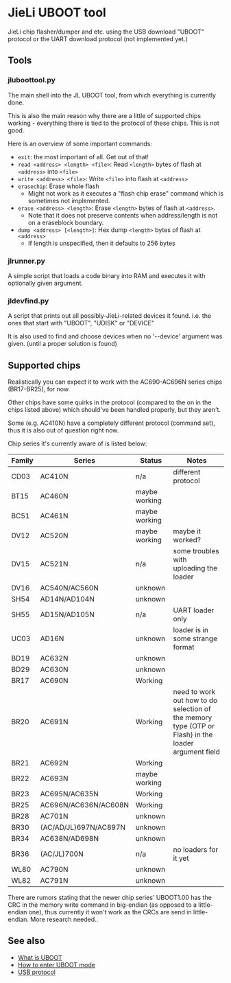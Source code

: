 # JieLi UBOOT tool

JieLi chip flasher/dumper and etc. using the USB download "UBOOT" protocol
or the UART download protocol (not implemented yet.)

## Tools

### jluboottool.py

The main shell into the JL UBOOT tool, from which everything is currently done.

This is also the main reason why there are a little of supported chips working - everything there is tied to the protocol of these chips. This is not good.

Here is an overview of some important commands:

- `exit`: the most important of all. Get out of that!
- `read <address> <length> <file>`: Read `<length>` bytes of flash at `<address>` into `<file>`
- `write <address> <file>`: Write `<file>` into flash at `<address>`
- `erasechip`: Erase whole flash
  * Might not work as it executes a "flash chip erase" command which is sometimes not implemented.
- `erase <address> <length>`: Erase `<length>` bytes of flash at `<address>`.
  * Note that it does not preserve contents when address/length is not on a eraseblock boundary.
- `dump <address> [<length>]`: Hex dump `<length>` bytes of flash at `<address>`
  * If length is unspecified, then it defaults to 256 bytes

### jlrunner.py

A simple script that loads a code binary into RAM and executes it with optionally given argument.

### jldevfind.py

A script that prints out all possibly-JieLi-related devices it found.
i.e. the ones that start with "UBOOT", "UDISK" or "DEVICE"

It is also used to find and choose devices when no '--device' argument was given.
(until a proper solution is found)

## Supported chips

Realistically you can expect it to work with the AC690-AC696N series chips (BR17-BR25), for now.

Other chips have some quirks in the protocol (compared to the on in the chips listed above) which should've been handled properly, but they aren't.

Some (e.g. AC410N) have a completely different protocol (command set), thus it is also out of question right now.

Chip series it's currently aware of is listed below:

| Family | Series                | Status        | Notes              |
|--------|-----------------------|---------------|--------------------|
| CD03   | AC410N                | n/a           | different protocol |
| BT15   | AC460N                | maybe working |                    |
| BC51   | AC461N                | maybe working |                    |
| DV12   | AC520N                | maybe working | maybe it worked?   |
| DV15   | AC521N                | n/a           | some troubles with uploading the loader |
| DV16   | AC540N/AC560N         | unknown       |                    |
| SH54   | AD14N/AD104N          | unknown       |                    |
| SH55   | AD15N/AD105N          | n/a           | UART loader only   |
| UC03   | AD16N                 | unknown       | loader is in some strange format |
| BD19   | AC632N                | unknown       |                    |
| BD29   | AC630N                | unknown       |                    |
| BR17   | AC690N                | Working       |                    |
| BR20   | AC691N                | Working       | need to work out how to do selection of the memory type (OTP or Flash) in the loader argument field |
| BR21   | AC692N                | Working       |                    |
| BR22   | AC693N                | maybe working |                    |
| BR23   | AC695N/AC635N         | Working       |                    |
| BR25   | AC696N/AC636N/AC608N  | Working       |                    |
| BR28   | AC701N                | unknown       |                    |
| BR30   | (AC/AD/JL)697N/AC897N | unknown       |                    |
| BR34   | AC638N/AD698N         | unknown       |                    |
| BR36   | (AC/JL)700N           | n/a           | no loaders for it yet |
| WL80   | AC790N                | unknown       |                    |
| WL82   | AC791N                | unknown       |                    |

There are rumors stating that the newer chip series' UBOOT1.00 has the CRC in the memory write command in big-endian (as opposed to a little-endian one), thus currently it won't work as the CRCs are send in little-endian. More research needed..

## See also

- [What is UBOOT](docs/what-is-uboot.md)
- [How to enter UBOOT mode](docs/how-to-enter-uboot.md)
- [USB protocol](docs/usb-protocol.md)

